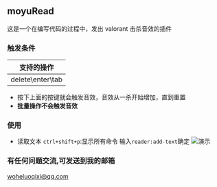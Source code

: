 ## moyuRead

这是一个在编写代码的过程中，发出 valorant 击杀音效的插件

### 触发条件

|    支持的操作    |
| :--------------: |
| delete\enter\tab |

-   按下上面的按键就会触发音效，音效从一杀开始增加，直到重置
-   **批量操作不会触发音效**

### 使用

-   读取文本
    `ctrl+shift+p`:显示所有命令
    输入`reader:add-text`确定
    ![演示](/images/demo.gif)

### 有任何问题交流,可发送到我的邮箱

woheluoqixi@qq.com
